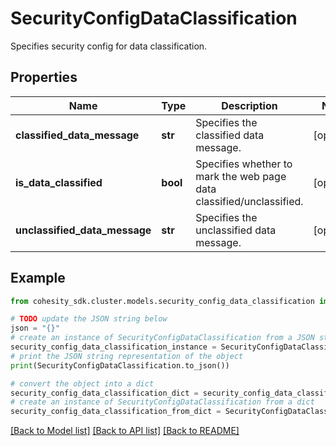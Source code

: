 # SecurityConfigDataClassification

Specifies security config for data classification.

## Properties

Name | Type | Description | Notes
------------ | ------------- | ------------- | -------------
**classified_data_message** | **str** | Specifies the classified data message. | [optional] 
**is_data_classified** | **bool** | Specifies whether to mark the web page data classified/unclassified. | [optional] 
**unclassified_data_message** | **str** | Specifies the unclassified data message. | [optional] 

## Example

```python
from cohesity_sdk.cluster.models.security_config_data_classification import SecurityConfigDataClassification

# TODO update the JSON string below
json = "{}"
# create an instance of SecurityConfigDataClassification from a JSON string
security_config_data_classification_instance = SecurityConfigDataClassification.from_json(json)
# print the JSON string representation of the object
print(SecurityConfigDataClassification.to_json())

# convert the object into a dict
security_config_data_classification_dict = security_config_data_classification_instance.to_dict()
# create an instance of SecurityConfigDataClassification from a dict
security_config_data_classification_from_dict = SecurityConfigDataClassification.from_dict(security_config_data_classification_dict)
```
[[Back to Model list]](../README.md#documentation-for-models) [[Back to API list]](../README.md#documentation-for-api-endpoints) [[Back to README]](../README.md)


